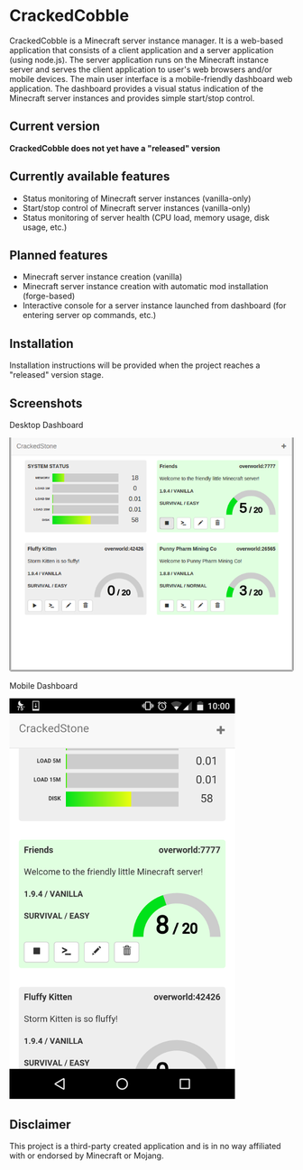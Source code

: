# CrackedCobble


CrackedCobble is a Minecraft server instance manager.  It is a web-based application that consists of a client
application and a server application (using node.js).  The server application runs on the Minecraft instance server and
serves the client application to user's web browsers and/or mobile devices.  The main user interface is a
mobile-friendly dashboard web application.  The dashboard provides a visual status indication of the Minecraft server
instances and provides simple start/stop control.


## Current version

**CrackedCobble does not yet have a "released" version**


## Currently available features

* Status monitoring of Minecraft server instances (vanilla-only)
* Start/stop control of Minecraft server instances (vanilla-only)
* Status monitoring of server health (CPU load, memory usage, disk usage, etc.)


## Planned features

* Minecraft server instance creation (vanilla)
* Minecraft server instance creation with automatic mod installation (forge-based)
* Interactive console for a server instance launched from dashboard (for entering server op commands, etc.)


## Installation

Installation instructions will be provided when the project reaches a "released" version stage.


## Screenshots

Desktop Dashboard

![Desktop Dashboard](screenshots/desktop_dashboard.png "Desktop Dashboard")

Mobile Dashboard

![Mobile Dashboard](screenshots/mobile_dashboard.png "Mobile Dashboard")


## Disclaimer

This project is a third-party created application and is in no way affiliated with or endorsed by Minecraft or Mojang.
